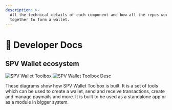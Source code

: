 ```yaml
---
description: >-
  All the technical details of each component and how all the repos work
  together to form a wallet.
---
```


# 📖 Developer Docs

## SPV Wallet ecosystem

![SPV Wallet Toolbox](../../developer-docs/spv\_wallet.jpg) ![SPV Wallet Toolbox Desc](../../developer-docs/spv\_wallet\_toolkit.jpg)

These diagrams show how SPV Wallet Toolbox is built. It is a set of tools which can be used to create a wallet, send and receive transactions, create and manage paymails and more. It is built to be used as a standalone app or as a module in bigger system.
